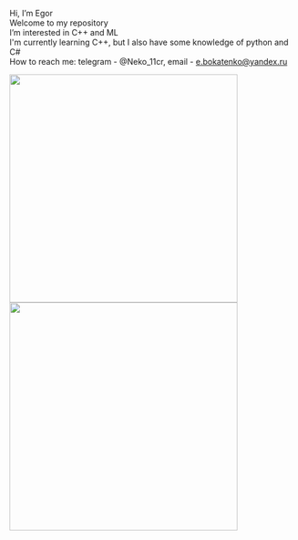 Hi, I’m Egor\
Welcome to my repository\
I’m interested in C++ and ML\
I'm currently learning C++, but I also have some knowledge of python and C#\
How to reach me: telegram - @Neko_11cr, email - e.bokatenko@yandex.ru
<center>
      <div>
           <td><img width="400px" align="left" src="https://github-readme-stats.vercel.app/api?username=EgorN7&theme=algolia&show_icons=true&hide_border=true&count_private=true&layout=compact" /> </td>
           <td><img width="400px" align="left" src="https://github-readme-stats.vercel.app/api/top-langs/?username=EgorN7&theme=algolia&count_private=true&hide=html&layout=compact" /> </td>
      </div>
</center>
